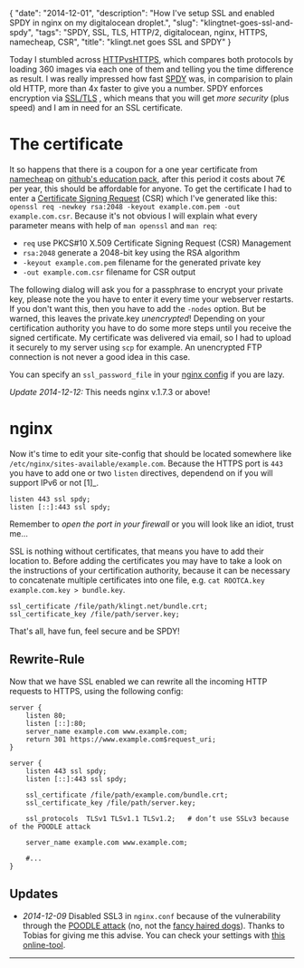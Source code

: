 {
    "date": "2014-12-01",
    "description": "How I've setup SSL and enabled SPDY in nginx on my digitalocean droplet.",
    "slug": "klingtnet-goes-ssl-and-spdy",
    "tags": "SPDY, SSL, TLS, HTTP/2, digitalocean, nginx, HTTPS, namecheap, CSR",
    "title": "klingt.net goes SSL and SPDY"
}

Today I stumbled across [HTTPvsHTTPS](https://www.httpvshttps.com/),
which compares both protocols by loading 360 images via each one of them
and telling you the time difference as result. I was really impressed
how fast [SPDY](http://en.wikipedia.org/wiki/SPDY) was, in comparision
to plain old HTTP, more than 4x faster to give you a number. SPDY
enforces encryption via
[SSL/TLS](http://en.wikipedia.org/wiki/Transport_Layer_Security) , which
means that you will get *more security* (plus speed) and I am in need
for an SSL certificate.

The certificate
===============

It so happens that there is a coupon for a one year certificate from
[namecheap](https://www.namecheap.com/) on [github's education
pack](https://education.github.com/pack/), after this period it costs
about 7€ per year, this should be affordable for anyone. To get the
certificate I had to enter a [Certificate Signing
Request](http://en.wikipedia.org/wiki/Certificate_signing_request) (CSR)
which I've generated like this:
`openssl req -newkey rsa:2048 -keyout example.com.pem -out example.com.csr`.
Because it's not obvious I will explain what every parameter means with
help of `man openssl` and `man req`:

-   `req` use PKCS\#10 X.509 Certificate Signing Request (CSR)
    Management
-   `rsa:2048` generate a 2048-bit key using the RSA algorithm
-   `-keyout example.com.pem` filename for the generated private key
-   `-out example.com.csr` filename for CSR output

The following dialog will ask you for a passphrase to encrypt your
private key, please note the you have to enter it every time your
webserver restarts. If you don't want this, then you have to add the
`-nodes` option. But be warned, this leaves the private.key
*unencrypted*! Depending on your certification authority you have to do
some more steps until you receive the signed certificate. My certificate
was delivered via email, so I had to upload it securely to my server
using `scp` for example. An unencrypted FTP connection is <span
class="strike">not</span> never a good idea <span
class="strike">in this case</span>.

You can specify an `ssl_password_file` in your [nginx
config](http://nginx.org/en/docs/http/ngx_http_ssl_module.html#ssl_certificate_key)
if you are lazy.

*Update 2014-12-12:* This needs nginx v.1.7.3 or above!

nginx
=====

Now it's time to edit your site-config that should be located somewhere
like `/etc/nginx/sites-available/example.com`. Because the HTTPS port is
`443` you have to add one or two `listen` directives, dependend on if
you will support IPv6 or not \[1\]\_.

``` {.sourceCode .nginx}
listen 443 ssl spdy;
listen [::]:443 ssl spdy;
```

Remember to *open the port in your firewall* or you will look like an
idiot, trust me...

SSL is nothing without certificates, that means you have to add their
location to. Before adding the certificates you may have to take a look
on the instructions of your certification authority, because it can be
necessary to concatenate multiple certificates into one file, e.g.
`cat ROOTCA.key example.com.key > bundle.key`.

``` {.sourceCode .nginx}
ssl_certificate /file/path/klingt.net/bundle.crt;
ssl_certificate_key /file/path/server.key;
```

That's all, have fun, feel secure and be SPDY!

Rewrite-Rule
------------

Now that we have SSL enabled we can rewrite all the incoming HTTP
requests to HTTPS, using the following config:

``` {.sourceCode .nginx}
server {
    listen 80;
    listen [::]:80;
    server_name example.com www.example.com;
    return 301 https://www.example.com$request_uri;
}

server {
    listen 443 ssl spdy;
    listen [::]:443 ssl spdy;

    ssl_certificate /file/path/example.com/bundle.crt;
    ssl_certificate_key /file/path/server.key;

    ssl_protocols  TLSv1 TLSv1.1 TLSv1.2;   # don’t use SSLv3 because of the POODLE attack

    server_name example.com www.example.com;

    #...
}
```

Updates
-------

-   *2014-12-09* Disabled SSL3 in `nginx.conf` because of the
    vulnerability through the [POODLE
    attack](http://en.wikipedia.org/wiki/POODLE) (no, not the [fancy
    haired
    dogs](http://upload.wikimedia.org/wikipedia/commons/4/4c/Poodle%2C_cropped.JPG)).
    Thanks to Tobias for giving me this advise. You can check your
    settings with [this online-tool](https://www.ssllabs.com/ssltest/).

------------------------------------------------------------------------
